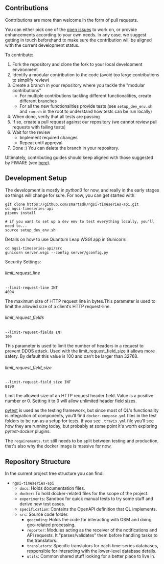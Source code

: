 ## Contributions

Contributions are more than welcome in the form of pull requests.

You can either pick one of the [open issues](https://github.com/smartsdk/ngsi-timeseries-api/issues)
to work on, or provide enhancements according to your own needs. In any case,
we suggest getting in touch beforehand to make sure the contribution will be
aligned with the current development status.

To contribute:

1. Fork the repository and clone the fork to your local development environment
1. Identify a modular contribution to the code (avoid too large contributions
    to simplify review)
1. Create a branch in your repository where you tackle the "modular
contributions"
   - For multiple contributions tackling different functionalities, create
   different branches
   - For all the new functionalities provide tests (see `setup_dev_env.sh`
   and `run.sh` in the root to understand how tests can be run locally)
1. When done, verify that all tests are passing
1. If so, create a pull request against our repository (we cannot review pull
   requests with failing tests)
1. Wait for the review
   - Implement required changes
   - Repeat until approval
1. Done :) You can delete the branch in your repository.

Ultimately, contributing guides should keep aligned with those suggested by
FIWARE (see [here](https://github.com/Fiware/developmentGuidelines/blob/master/external_contributions.mediawiki)).

## Development Setup

The development is mostly in *python3* for now, and really in the early stages
so things will change for sure. For now, you can get started with:

```
git clone https://github.com/smartsdk/ngsi-timeseries-api.git
cd ngsi-timeseries-api
pipenv install

# if you want to set up a dev env to test everything locally, you'll need to...
source setup_dev_env.sh
```
Details on how to use Quantum Leap WSGI app in Gunicorn:

```
cd ngsi-timeseries-api/src
gunicorn server.wsgi --config server/gconfig.py
```
Security Settings:

###### limit_request_line
```
--limit-request-line INT
4094
```
The maximum size of HTTP request line in bytes.This parameter is used to limit the allowed size of a 
client’s HTTP request-line.

###### limit_request_fields

```
--limit-request-fields INT
100
```
This parameter is used to limit the number of headers in a request to prevent DDOS attack. 
Used with the limit_request_field_size it allows more safety. By default this value is 100 and can’t be larger than 32768.

###### limit_request_field_size
```
--limit-request-field_size INT
8190
```
Limit the allowed size of an HTTP request header field.
Value is a positive number or 0. Setting it to 0 will allow unlimited header field sizes.

[pytest](https://docs.pytest.org/en/latest/) is used as the testing framework,
but since most of QL's functionality is integration of components, you'll find
`docker-compose.yml` files in the test folders to be run as a setup for tests.
If you see `.travis.yml` file you'll see how they are running today, but
probably at some point it's worth exploring *pytest-docker* plugins.

The `requirements.txt` still needs to be split between testing and production,
that's also why the docker image is massive for now.

## Repository Structure

In the current project tree structure you can find:

- `ngsi-timeseries-api`
    - `docs`: Holds documentation files.
    - `docker`: To hold docker-related files for the scope of the project.
    - `experiments`: Sandbox for quick manual tests to try some stuff and
    derive new test cases.
    - `specification`: Contains the OpenAPI definition that QL implements.
    - `src`: Source code folder.
        - `geocoding`: Holds the code for interacting with OSM and doing geo-related processing.
        - `reporter`: Modules acting as the receiver of the notifications and API requests. It "parses/validates" them before handling tasks to the translators.
        - `translators`: Specific translators for each time-series databases,
        responsible for interacting with the lower-level database details.
        - `utils`: Common shared stuff looking for a better place to live in.
